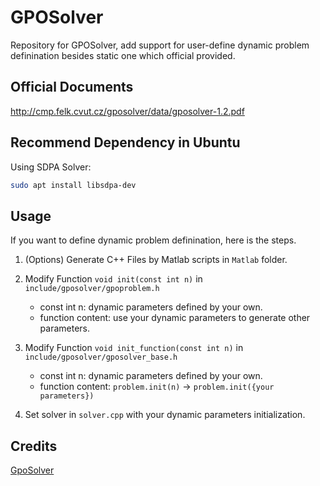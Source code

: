 # GPOSolver
 Repository for GPOSolver, add support for user-define dynamic problem definination besides static one which official provided.

## Official Documents
http://cmp.felk.cvut.cz/gposolver/data/gposolver-1.2.pdf

## Recommend Dependency in Ubuntu
Using SDPA Solver:
```bash
sudo apt install libsdpa-dev
```

## Usage
If you want to define dynamic problem definination, here is the steps.

1. (Options) Generate C++ Files by Matlab scripts in `Matlab` folder.

2. Modify Function `void init(const int n)` in `include/gposolver/gpoproblem.h`
    - const int n: dynamic parameters defined by your own.
    - function content: use your dynamic parameters to generate other parameters.

3. Modify Function `void init_function(const int n)` in `include/gposolver/gposolver_base.h`
    - const int n: dynamic parameters defined by your own.
    - function content: `problem.init(n)` -> `problem.init({your parameters})`

4. Set solver in `solver.cpp` with your dynamic parameters initialization.

## Credits
[GpoSolver](http://cmp.felk.cvut.cz/gposolver/)
